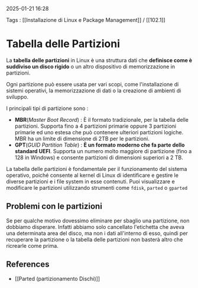 2025-01-21 16:28

Tags : [[Installazione di Linux e Package Management]] / [[102.1]]

# Tabella delle Partizioni

La **tabella delle partizioni** in Linux è una struttura dati che **definisce come è suddiviso un disco rigido** o un altro dispositivo di memorizzazione in partizioni.

Ogni partizione può essere usata per vari scopi, come l'installazione di sistemi operativi, la memorizzazione di dati o la creazione di ambienti di sviluppo.

I principali tipi di partizione sono : 
- **MBR**(*Master Boot Record*) : È il formato tradizionale, per la tabella delle partizioni. Supporta fino a 4 partizioni primarie oppure 3 partizioni primarie ed uno estesa che può contenere ulteriori partizioni logiche. MBR ha un limite di dimensione di 2TB per le partizioni.
- **GPT**(*GUID Partition Table*) : **È un formato moderno che fa parte dello standard UEFI**. Supporta un numero molto maggiore di partizione (fino a 128 in Windows) e consente partizioni di dimensioni superiori a 2 TB.

La tabella delle partizioni è fondamentale per il funzionamento del sistema operativo, poiché consente al kernel di Linux di identificare e gestire le diverse partizioni e i file system in esse contenuti. Puoi visualizzare e modificare le partizioni utilizzando strumenti come `fdisk`, `parted` o `gparted`

## Problemi con le partizioni
Se per qualche motivo dovessimo eliminare per sbaglio una partizione, non dobbiamo disperare. Infatti abbiamo solo cancellato l'etichetta che aveva una determinata area del disco, ma non i dati all'interno di esso, quindi per recuperare la partizione o la tabella delle partizioni non basterà altro che ricrearle come prima.
## References

- [[Parted (partizionamento Dischi)]]